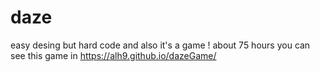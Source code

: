 # daze
easy desing but hard code and also it's a game !
about 75 hours
you can see this game in https://alh9.github.io/dazeGame/

